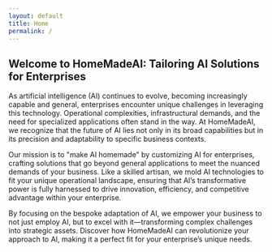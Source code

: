```yaml
---
layout: default
title: Home
permalink: /
---
```


## Welcome to HomeMadeAI: Tailoring AI Solutions for Enterprises

As artificial intelligence (AI) continues to evolve, becoming increasingly capable and general, enterprises encounter unique challenges in leveraging this technology. Operational complexities, infrastructural demands, and the need for specialized applications often stand in the way. At HomeMadeAI, we recognize that the future of AI lies not only in its broad capabilities but in its precision and adaptability to specific business contexts.

Our mission is to "make AI homemade" by customizing AI for enterprises, crafting solutions that go beyond general applications to meet the nuanced demands of your business. Like a skilled artisan, we mold AI technologies to fit your unique operational landscape, ensuring that AI’s transformative power is fully harnessed to drive innovation, efficiency, and competitive advantage within your enterprise.

By focusing on the bespoke adaptation of AI, we empower your business to not just employ AI, but to excel with it—transforming complex challenges into strategic assets. Discover how HomeMadeAI can revolutionize your approach to AI, making it a perfect fit for your enterprise’s unique needs.